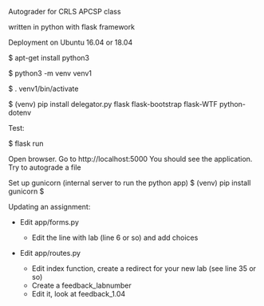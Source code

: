Autograder for CRLS APCSP class


written in python with flask framework

Deployment on Ubuntu 16.04 or 18.04

$ apt-get install python3

$ python3 -m venv venv1 

$ . venv1/bin/activate

$ (venv)  pip install  delegator.py flask flask-bootstrap flask-WTF python-dotenv


Test:

$ flask run

Open browser.  Go to http://localhost:5000
You should see the application.
Try to autograde a file


Set up gunicorn (internal server to run the python app)
$ (venv)  pip install gunicorn
$ <something about ngnx here>





Updating an assignment:
* Edit app/forms.py
  - Edit the line with lab (line 6 or so) and add choices

* Edit app/routes.py
  - Edit index function, create a redirect for your new lab (see line 35 or so)
  - Create a feedback_labnumber
  - Edit it, look at feedback_1.04
  
